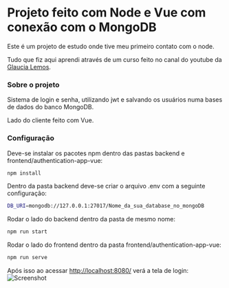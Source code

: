 # Projeto feito com Node e Vue com conexão com o MongoDB

Este é um projeto de estudo onde tive meu primeiro contato com o node.

Tudo que fiz aqui aprendi através de um curso feito no canal do youtube da [Glaucia Lemos](https://www.youtube.com/@GlauciaLemos).

### Sobre o projeto

Sistema de login e senha, utilizando jwt e salvando os usuários numa bases de dados do banco MongoDB.

Lado do cliente feito com Vue.

### Configuração

Deve-se instalar os pacotes npm dentro das pastas backend e frontend/authentication-app-vue:

```sh
npm install
```

Dentro da pasta backend deve-se criar o arquivo .env com a seguinte configuração:

```sh
DB_URI=mongodb://127.0.0.1:27017/Nome_da_sua_database_no_mongoDB
```

Rodar o lado do backend dentro da pasta de mesmo nome:

```sh
npm run start
```

Rodar o lado do frontend dentro da pasta frontend/authentication-app-vue:

```sh
npm run serve
```

Após isso ao acessar [http://localhost:8080/](http://localhost:8080/) verá a tela de login:
![Screenshot](https://github.com/julesjrenck/projeto_com_node_mongoDB_Vue/assets/117744987/c6ef3265-5b3e-4f38-946b-afe258039726)
